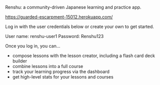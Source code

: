 Renshu: a community-driven Japanese learning and practice app. 

https://guarded-escarpment-15012.herokuapp.com/

Log in with the user credentials below or create your own to get started.

User name: renshu-user1
Password: Renshu123

Once you log in, you can...
- compose lessons with the lesson creator, including a flash card deck builder
- combine lessons into a full course
- track your learning progress via the dashboard
- get high-level stats for your lessons and courses


